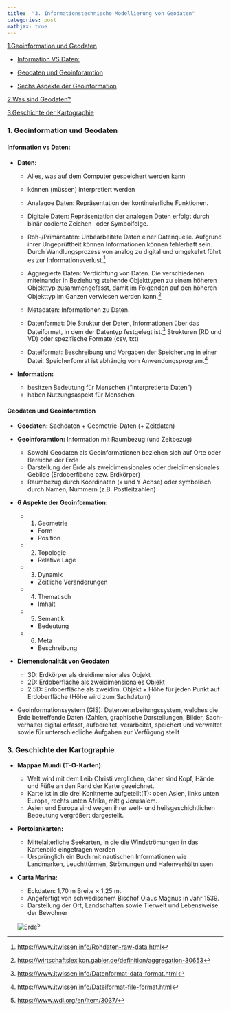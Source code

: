 ```yaml
---
title:  "3. Informationstechnische Modellierung von Geodaten"
categories: post
mathjax: true
---
```


[1.Geoinformation und Geodaten](#1-geoinformation-und-geodaten)
   
   - [Information VS Daten:](#information-vs-daten)
   
   - [Geodaten und Geoinforamtion](#geodaten-und-geoinformation)
    
   - [Sechs Aspekte der Geoinformation](#sechs-aspekte-der-geoinformation)

[2.Was sind Geodaten?](#2-was-sind-geodaten?)

[3.Geschichte der Kartographie](#3-geschichte-der-kartographie)

### 1. Geoinformation und Geodaten

#### Information vs Daten: 
- **Daten:** 
  * Alles, was auf dem Computer gespeichert werden kann
  * können (müssen) interpretiert werden
  * Analagoe Daten: Repräsentation der kontinuierliche Funktionen. 
  * Digitale Daten: Repräsentation der analogen Daten erfolgt durch binär codierte Zeichen- oder Symbolfolge.
  * Roh-/Primärdaten: Unbearbeitete Daten einer Datenquelle. Aufgrund ihrer Ungeprüftheit können Informationen können fehlerhaft sein. Durch Wandlungsprozess von analog zu digital und umgekehrt führt es zur Informationsverlust.[^1]
  * Aggregierte Daten: Verdichtung von Daten. Die verschiedenen miteinander in Beziehung stehende Objekttypen zu einem höheren Objekttyp zusammengefasst, damit im Folgenden auf den höheren Objekttyp im Ganzen verwiesen werden kann.[^2]
  * Metadaten: Informationen zu Daten. 
  * Datenformat: Die Struktur der Daten, Informationen über das Dateiformat, in dem der Datentyp festgelegt ist.[^3] Strukturen (RD und VD) oder spezifische Formate (csv, txt)
  
  * Dateiformat: Beschreibung und Vorgaben der Speicherung in einer Datei. Speicherfomrat ist abhängig vom Anwendungsprogram.[^4] 
  
- **Information:**

  * besitzen Bedeutung für Menschen (“interpretierte Daten”)
  * haben Nutzungsaspekt für Menschen
  
 #### Geodaten und Geoinforamtion
  
 - **Geodaten:**  Sachdaten + Geometrie-Daten (+ Zeitdaten) 
 - **Geoinforamtion:** Information mit Raumbezug (und Zeitbezug)
   - Sowohl Geodaten als Geoinformationen beziehen sich auf Orte oder Bereiche der Erde
   - Darstellung der Erde als zweidimensionales oder dreidimensionales Gebilde (Erdoberfläche bzw. Erdkörper)
   - Raumbezug durch Koordinaten (x und Y Achse) oder symbolisch durch Namen, Nummern (z.B. Postleitzahlen)
   
 - **6 Aspekte der Geoinformation:** 
   - 1. Geometrie
      * Form 
      * Position 
   - 2. Topologie
      * Relative Lage 
   - 3. Dynamik 
      * Zeitliche Veränderungen 
   - 4. Thematisch 
      * Imhalt
   - 5. Semantik 
      * Bedeutung 
   - 6. Meta 
      * Beschreibung 
  
- **Diemensionalität von Geodaten**
   * 3D: Erdkörper als dreidimensionales Objekt
   * 2D: Erdoberfläche als zweidimensionales Objekt
   * 2.5D: Erdoberfläche als zweidim. Objekt + Höhe für jeden Punkt auf Erdoberfläche (Höhe wird zum Sachdatum)

 - Geoinformationssystem (GIS): Datenverarbeitungssystem, welches die Erde betreffende Daten 
     (Zahlen, graphische Darstellungen, Bilder, Sach-verhalte) digital erfasst, aufbereitet, verarbeitet, speichert 
     und verwaltet sowie für unterschiedliche Aufgaben zur Verfügung stellt

### 3. Geschichte der Kartographie 

- **Mappae Mundi (T-O-Karten):** 
   * Welt wird mit dem Leib Christi verglichen, daher sind Kopf, Hände und Füße an den Rand der Karte gezeichnet.
   * Karte ist in die drei Konitnente aufgeteilt(T): oben Asien, links unten Europa, rechts unten Afrika, mittig Jerusalem. 
   * Asien und Europa sind wegen ihrer welt- und heilsgeschichtlichen Bedeutung vergrößert dargestellt.
- **Portolankarten:**
   * Mittelalterliche Seekarten, in die die Windströmungen in das Kartenbild eingetragen werden
   * Ursprünglich ein Buch mit nautischen Informationen wie Landmarken, Leuchttürmen, Strömungen und Hafenverhältnissen
   
- **Carta Marina:**
   * Eckdaten:  1,70 m Breite × 1,25 m.
   * Angefertigt von schwedischem Bischof Olaus Magnus in Jahr 1539. 
   * Darstellung der Ort, Landschaften sowie Tierwelt und Lebensweise der Bewohner 

  ![Erde](https://github.com/Monsieur-Park/monsieur-park.github.io/blob/master/_Images/Carta_Marina.jpeg?raw=true)[^5]


[^1]: https://www.itwissen.info/Rohdaten-raw-data.html

[^2]: https://wirtschaftslexikon.gabler.de/definition/aggregation-30653

[^3]: https://www.itwissen.info/Datenformat-data-format.html

[^4]: https://www.itwissen.info/Dateiformat-file-format.html

[^5]: https://www.wdl.org/en/item/3037/
      
